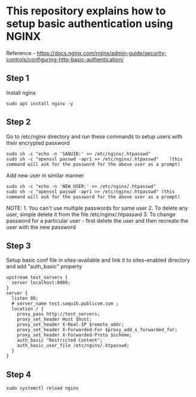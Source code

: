 # This repository explains how to setup basic authentication using NGINX
Reference - https://docs.nginx.com/nginx/admin-guide/security-controls/configuring-http-basic-authentication/

## Step 1 
Install nginx
```
sudo apt install nginx -y
```

## Step 2
Go to /etc/nginx directory and run these commands to setup users with their encrypted password
```
sudo sh -c "echo -n 'SAQUIB:' >> /etc/nginx/.htpasswd"
sudo sh -c "openssl passwd -apr1 >> /etc/nginx/.htpasswd"    (this command will ask for the password for the above user as a prompt)
```

Add new user in similar manner
```
sudo sh -c "echo -n 'NEW_USER:' >> /etc/nginx/.htpasswd"
sudo sh -c "openssl passwd -apr1 >> /etc/nginx/.htpasswd" (this command will ask for the password for the above user as a prompt)
```

NOTE: 1. You can't use multiple passwords for same user
      2. To delete any user, simple delete it from the file /etc/nginx/.htpasswd
      3. To change password for a particular user - first delete the user and then recreate the user with the new password


## Step 3
Setup basic conf file in sites-available and link it to sites-enabled directory and add "auth_basic" property
```
upstream test_servers {
  server localhost:8080;
}
server {
  listen 80;
  # server_name test.saquib.publicvm.com ;
  location / {
    proxy_pass http://test_servers;
    proxy_set_header Host $host;
    proxy_set_header X-Real-IP $remote_addr;
    proxy_set_header X-Forwarded-For $proxy_add_x_forwarded_for;
    proxy_set_header X-Forwarded-Proto $scheme;
    auth_basic "Restricted Content";
    auth_basic_user_file /etc/nginx/.htpasswd;
  }
}
```

## Step 4
```
sudo systemctl reload nginx
```

